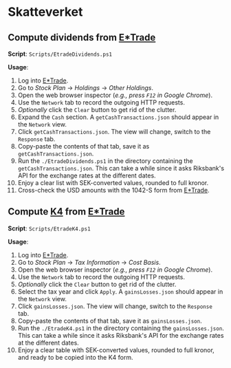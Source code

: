 # Skatteverket

[etrade]: https://us.etrade.com/home/welcome-back
[k4]:     https://www.skatteverket.se/privat/etjansterochblanketter/blanketterbroschyrer/blanketter/info/2104.4.39f16f103821c58f680006244.html

## Compute dividends from [E*Trade][etrade]

**Script**: `Scripts/EtradeDividends.ps1`

**Usage**:
1. Log into [E*Trade][etrade].
2. Go to _Stock Plan_ -> _Holdings_ -> _Other Holdings_.
3. Open the web browser inspector (_e.g., press `F12` in Google Chrome_).
4. Use the `Network` tab to record the outgoing HTTP requests.
5. _Optionally_ click the `Clear` button to get rid of the clutter.
6. Expand the `Cash` section. A `getCashTransactions.json` should appear in the `Network` view.
7. Click `getCashTransactions.json`. The view will change, switch to the `Response` tab.
8. Copy-paste the contents of that tab, save it as `getCashTransactions.json`.
9. Run the `./EtradeDividends.ps1` in the directory containing the `getCashTransactions.json`. This can take a while since it asks Riksbank's API for the exchange rates at the different dates.
10. Enjoy a clear list with SEK-converted values, rounded to full kronor.
11. Cross-check the USD amounts with the 1042-S form from [E*Trade][etrade].

## Compute [K4][k4] from [E*Trade][etrade]

**Script**: `Scripts/EtradeK4.ps1`

**Usage**:
1. Log into [E*Trade][etrade].
1. Go to _Stock Plan_ -> _Tax Information_ -> _Cost Basis_.
2. Open the web browser inspector (_e.g., press `F12` in Google Chrome_).
3. Use the `Network` tab to record the outgoing HTTP requests.
4. _Optionally_ click the `Clear` button to get rid of the clutter.
5. Select the tax year and click `Apply`. A `gainsLosses.json` should appear in the `Network` view.
6. Click `gainsLosses.json`. The view will change, switch to the `Response` tab.
7. Copy-paste the contents of that tab, save it as `gainsLosses.json`.
8. Run the `./EtradeK4.ps1` in the directory containing the `gainsLosses.json`. This can take a while since it asks Riksbank's API for the exchange rates at the different dates.
9. Enjoy a clear table with SEK-converted values, rounded to full kronor, and ready to be copied into the K4 form.
